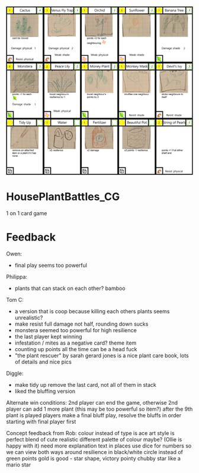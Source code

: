 ![alt text](https://github.com/AhMunnaEetChoo/HousePlantBattles_CG/blob/main/hps_cards.png?raw=true)

# HousePlantBattles_CG
 1 on 1 card game


# Feedback

Owen:
- final play seems too powerful

Philippa:
- plants that can stack on each other? bamboo

Tom C:
- a version that is coop because killing each others plants seems unrealistic?
- make resist full damage not half, rounding down sucks
- monstera seemed too powerful for high resilience
- the last player kept winning
- infestation / mites as a negative card? theme item
- counting up points all the time can be a head fuck
- "the plant rescuer" by sarah gerard jones is a nice plant care book, lots of details and nice pics

Diggle:
- make tidy up remove the last card, not all of them in stack
- liked the bluffing version


Alternate win conditions:
2nd player can end the game, otherwise 2nd player can add 1 more plant (this may be too powerful so item?)
after the 9th plant is played players make a final bluff play, resolve the bluffs in order starting with final player first


Concept feedback from Rob:
colour instead of type is ace
art style is perfect blend of cute realistic
different palette of colour maybe? (Ollie is happy with it)
need more explanation text in places
use dice for numbers so we can view both ways around
resilience in black/white circle instead of green
points gold is good - star shape, victory pointy chubby star like a mario star